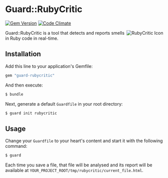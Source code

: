 Guard::RubyCritic
=================

[![Gem Version](https://badge.fury.io/rb/guard-rubycritic.svg)](http://badge.fury.io/rb/guard-rubycritic)
[![Code Climate](http://img.shields.io/codeclimate/github/whitesmith/guard-rubycritic.svg)](https://codeclimate.com/github/whitesmith/guard-rubycritic)

<img src="http://i.imgur.com/66HACCD.png" alt="RubyCritic Icon" align="right" />
Guard::RubyCritic is a tool that detects and reports smells in Ruby code in real-time.

Installation
------------

Add this line to your application's Gemfile:

```ruby
gem "guard-rubycritic"
```

And then execute:

```bash
$ bundle
```

Next, generate a default `Guardfile` in your root directory:

```bash
$ guard init rubycritic
```

Usage
-----

Change your `Guardfile` to your heart's content and start it with the following command:

```bash
$ guard
```

Each time you save a file, that file will be analysed and its report will be available at `YOUR_PROJECT_ROOT/tmp/rubycritic/current_file.html`.
